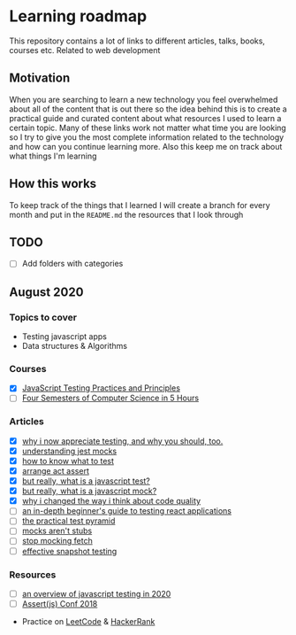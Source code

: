 # Learning roadmap

This repository contains a lot of links to different articles, talks, books, courses etc. Related to web development

## Motivation

When you are searching to learn a new technology you feel overwhelmed about all of the content that is out there so the idea behind this is to create a practical guide and curated content about what resources I used to learn a certain topic. Many of these links work not matter what time you are looking so I try to give you the most complete information related to the technology and how can you continue learning more. Also this keep me on track about what things I'm learning

## How this works

To keep track of the things that I learned I will create a branch for every month and put in the `README.md` the resources that I look through

## TODO

- [ ] Add folders with categories

## August 2020

### Topics to cover

- Testing javascript apps
- Data structures & Algorithms

### Courses

- [x] [JavaScript Testing Practices and Principles](https://frontendmasters.com/courses/testing-practices-principles/)
- [ ] [Four Semesters of Computer Science in 5 Hours](https://frontendmasters.com/courses/computer-science/)

### Articles

- [x] [why i now appreciate testing, and why you should, too.](https://medium.freecodecamp.org/why-i-now-appreciate-testing-and-why-you-should-too-74d48c67ab72)
- [x] [understanding jest mocks](https://medium.com/@rickhanlonii/understanding-jest-mocks-f0046c68e53c)
- [x] [how to know what to test](https://kentcdodds.com/blog/how-to-know-what-to-test)
- [x] [arrange act assert](http://wiki.c2.com/?ArrangeActAssert)
- [x] [but really, what is a javascript test?](https://kentcdodds.com/blog/but-really-what-is-a-javascript-test)
- [x] [but really, what is a javascript mock?](https://kentcdodds.com/blog/but-really-what-is-a-javascript-mock)
- [x] [why i changed the way i think about code quality](https://medium.freecodecamp.org/why-i-changed-the-way-i-think-about-code-quality-88c5d8d57e68)
- [ ] [an in-depth beginner's guide to testing react applications](https://jkettmann.com/beginners-guide-to-testing-react/)
- [ ] [the practical test pyramid](https://martinfowler.com/articles/practical-test-pyramid.html)
- [ ] [mocks aren't stubs](https://martinfowler.com/articles/mocksArentStubs.html)
- [ ] [stop mocking fetch](https://kentcdodds.com/blog/stop-mocking-fetch)
- [ ] [effective snapshot testing](https://kentcdodds.com/blog/effective-snapshot-testing)

### Resources

- [ ] [an overview of javascript testing in 2020](https://medium.com/welldone-software/an-overview-of-javascript-testing-7ce7298b9870)
- [ ] [Assert(js) Conf 2018](https://www.youtube.com/playlist?list=PLZ66c9_z3umNSrKSb5cmpxdXZcIPNvKGw)
- Practice on [LeetCode](https://leetcode.com/) & [HackerRank](https://www.hackerrank.com/)

